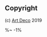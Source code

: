 <!-- ## TODO

- [ ] Add a new item to the todo list. -->

## Copyright

(c) [Art Deco][1] 2019

[1]: https://artd.eco/depack

%~ -1%